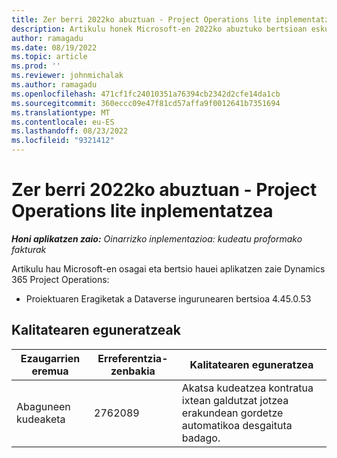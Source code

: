 ```yaml
---
title: Zer berri 2022ko abuztuan - Project Operations lite inplementatzea
description: Artikulu honek Microsoft-en 2022ko abuztuko bertsioan eskuragarri dauden kalitate eguneratzeei buruzko informazioa eskaintzen du Dynamics 365 Project Operations lite inplementazioa.
author: ramagadu
ms.date: 08/19/2022
ms.topic: article
ms.prod: ''
ms.reviewer: johnmichalak
ms.author: ramagadu
ms.openlocfilehash: 471cf1fc24010351a76394cb2342d2cfe14da1cb
ms.sourcegitcommit: 360eccc09e47f81cd57affa9f0012641b7351694
ms.translationtype: MT
ms.contentlocale: eu-ES
ms.lasthandoff: 08/23/2022
ms.locfileid: "9321412"
---
```

# <a name="whats-new-august-2022---project-operations-lite-deployment"></a>Zer berri 2022ko abuztuan - Project Operations lite inplementatzea

_**Honi aplikatzen zaio:** Oinarrizko inplementazioa: kudeatu proformako fakturak_

Artikulu hau Microsoft-en osagai eta bertsio hauei aplikatzen zaie Dynamics 365 Project Operations:

- Proiektuaren Eragiketak a Dataverse ingurunearen bertsioa 4.45.0.53

## <a name="quality-updates"></a>Kalitatearen eguneratzeak

| Ezaugarrien eremua | Erreferentzia-zenbakia | Kalitatearen eguneratzea |
| --- | --- | --- |
|   Abaguneen kudeaketa | 2762089 | Akatsa kudeatzea kontratua ixtean galdutzat jotzea erakundean gordetze automatikoa desgaituta badago.|
